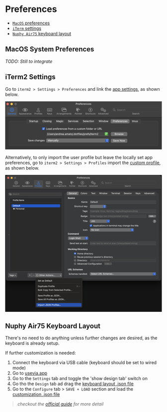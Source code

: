# Preferences

- [`MacOS` preferences](#macos-system-preferences)
- [`iTerm` settings](#iterm2-settings)
- [`Nuphy Air75` keyboard layout](#nuphy-air75-keyboard-layout)

## MacOS System Preferences

<!--TODO-->

_TODO: Still to integrate_

<!--TODO-->

## iTerm2 Settings

Go to `iterm2 > Settings > Preferences` and link the [app settings](/prefs/iterm2/com.googlecode.iterm2.plist), as shown below.

![iterm2: load app settings](./assets/load-settings.png)

Alternatively, to only import the user profile but leave the locally set app preferences, go to `iterm2 > Settings > Profiles` import the [custom profile](/prefs/iterm2/profile.json), as shown below.

![iterm2: import user profile](./assets/import-profile.png)

## Nuphy Air75 Keyboard Layout

There's no need to do anything unless further changes are desired, as the keyboard is already setup.

If further customization is needed:

1. Connect the keyboard via USB cable (keyboard should be set to wired mode)
2. Go to [usevia.app](https://usevia.app/)
3. Go to the `Settings` tab and toggle the 'show design tab' switch on
4. Go tho the `Design` tab ad drag the [keyboard layout .json file](/prefs/kbd/nuphy-air75-v2.json)
5. Go to the `Configure` tab > `SAVE + LOAD` section and load the [customization .json file](/prefs/kbd/mappings-and-macros.json)

> _checkout the [official guide](https://nuphy.com/pages/via-usage-guide-for-nuphy-keyboards) for more detail_
